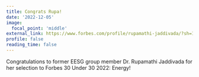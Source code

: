 ```yaml
---
title: Congrats Rupa!
date: '2022-12-05'
image:
  focal_point: 'middle'
external_link: https://www.forbes.com/profile/rupamathi-jaddivada/?sh=1210789e66ec
profile: false
reading_time: false
---
```

Congratulations to former EESG group member Dr. Rupamathi Jaddivada for her
selection to Forbes 30 Under 30 2022: Energy!

<!--more-->
